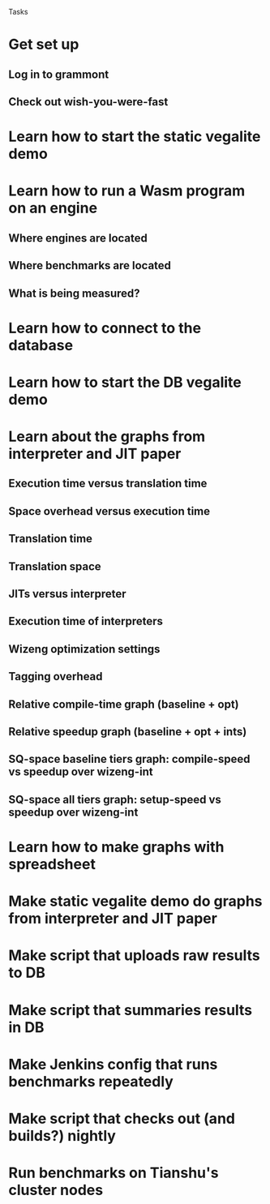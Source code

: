 Tasks

# Get set up
  ## Log in to grammont
  ## Check out wish-you-were-fast

# Learn how to start the static vegalite demo

# Learn how to run a Wasm program on an engine
  ## Where engines are located
  ## Where benchmarks are located
  ## What is being measured?

# Learn how to connect to the database

# Learn how to start the DB vegalite demo

# Learn about the graphs from interpreter and JIT paper
  ## Execution time versus translation time
  ## Space overhead versus execution time
  ## Translation time
  ## Translation space
  ## JITs versus interpreter
  ## Execution time of interpreters  
  ## Wizeng optimization settings
  ## Tagging overhead
  ## Relative compile-time graph (baseline + opt)
  ## Relative speedup graph (baseline + opt + ints)
  ## SQ-space baseline tiers graph: compile-speed vs speedup over wizeng-int
  ## SQ-space all tiers graph: setup-speed vs speedup over wizeng-int

# Learn how to make graphs with spreadsheet

# Make static vegalite demo do graphs from interpreter and JIT paper

# Make script that uploads raw results to DB

# Make script that summaries results in DB

# Make Jenkins config that runs benchmarks repeatedly

# Make script that checks out (and builds?) nightly

# Run benchmarks on Tianshu's cluster nodes

